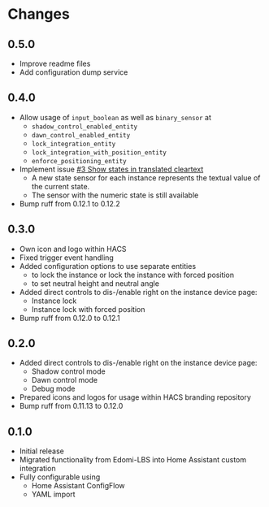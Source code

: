 # Changes

## 0.5.0
* Improve readme files
* Add configuration dump service

## 0.4.0
* Allow usage of `input_boolean` as well as `binary_sensor` at 
  * `shadow_control_enabled_entity`
  * `dawn_control_enabled_entity`
  * `lock_integration_entity`
  * `lock_integration_with_position_entity`
  * `enforce_positioning_entity`
* Implement issue [#3 Show states in translated cleartext](https://github.com/starwarsfan/shadow-control/issues/3)
  * A new state sensor for each instance represents the textual value of the current state.
  * The sensor with the numeric state is still available
* Bump ruff from 0.12.1 to 0.12.2

## 0.3.0
* Own icon and logo within HACS
* Fixed trigger event handling
* Added configuration options to use separate entities 
  * to lock the instance or lock the instance with forced position
  * to set neutral height and neutral angle
* Added direct controls to dis-/enable right on the instance device page:
  * Instance lock
  * Instance lock with forced position
* Bump ruff from 0.12.0 to 0.12.1

## 0.2.0
* Added direct controls to dis-/enable right on the instance device page:
  * Shadow control mode
  * Dawn control mode
  * Debug mode
* Prepared icons and logos for usage within HACS branding repository
* Bump ruff from 0.11.13 to 0.12.0

## 0.1.0
* Initial release
* Migrated functionality from Edomi-LBS into Home Assistant custom integration
* Fully configurable using 
  * Home Assistant ConfigFlow
  * YAML import
